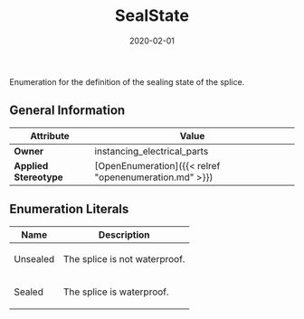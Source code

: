 ﻿---
title: SealState
toc: false
type: specs
date: "2020-02-01"
draft: false
specification: VEC
version: 1.2.0
documentType: "Recommendation"
elementType: Class
classes:
  - SealState
menu_name: vec-1.2.0
---
<p>Enumeration for the definition of the sealing state of the splice.  </p>

## General Information

| Attribute               | Value |
|-------------------------|-------|
| **Owner**               | instancing_electrical_parts |
| **Applied Stereotype**  | [OpenEnumeration]({{< relref "openenumeration.md" >}})<br/>  |

## Enumeration Literals
| Name          | **Description** |
|---------------|-----------------|
| Unsealed | <p>The splice is not waterproof.  </p> |
| Sealed | <p>The splice is waterproof.  </p> |
